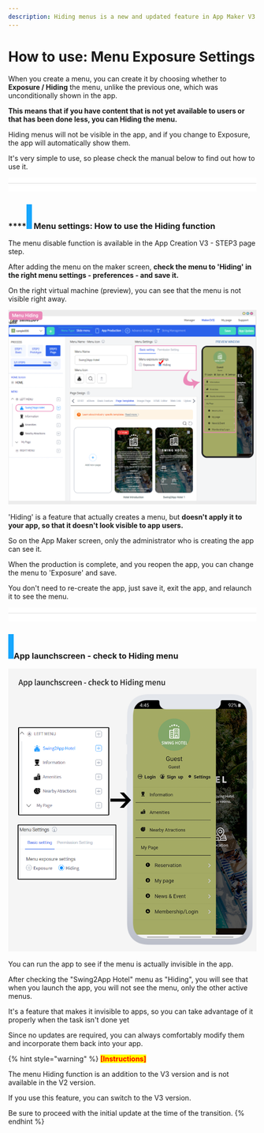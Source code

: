 ```yaml
---
description: Hiding menus is a new and updated feature in App Maker V3
---
```


# How to use: Menu Exposure Settings

When you create a menu, you can create it by choosing whether to **Exposure / Hiding** the menu, unlike the previous one, which was unconditionally shown in the app.

**This means that if you have content that is not yet available to users or that has been done less, you can Hiding the menu.**

Hiding menus will not be visible in the app, and if you change to Exposure, the app will automatically show them.

It's very simple to use, so please check the manual below to find out how to use it.

![](<../../../.gitbook/assets/구분선 (1).PNG>)

### ****![](../../../.gitbook/assets/단락1-1.png) **Menu settings: How to use the Hiding function**

​The menu disable function is available in the App Creation V3 - STEP3 page step.

After adding the menu on the maker screen, **check the menu to 'Hiding' in the right menu settings - preferences - and save it.**

On the right virtual machine (preview), you can see that the menu is not visible right away.

![](../../../.gitbook/assets/메뉴비활성화.png)

'Hiding' is a feature that actually creates a menu, but **doesn't apply it to your app, so that it doesn't look visible to app users.**

So on the App Maker screen, only the administrator who is creating the app can see it.

When the production is complete, and you reopen the app, you can change the menu to 'Exposure' and save.

You don't need to re-create the app, just save it, exit the app, and relaunch it to see the menu.

![](<../../../.gitbook/assets/구분선 (1).PNG>)

### ![](../../../.gitbook/assets/단락1-1.png)App launchscreen - check to Hiding menu

![](../../../.gitbook/assets/메뉴비활성화2.png)

You can run the app to see if the menu is actually invisible in the app.

After checking the "Swing2App Hotel" menu as "Hiding", you will see that when you launch the app, you will not see the menu, only the other active menus.

It's a feature that makes it invisible to apps, so you can take advantage of it properly when the task isn't done yet

Since no updates are required, you can always comfortably modify them and incorporate them back into your app.



{% hint style="warning" %}
<mark style="color:red;">**\[Instructions]**</mark>

The menu Hiding function is an addition to the V3 version and is not available in the V2 version.

If you use this feature, you can switch to the V3 version.

Be sure to proceed with the initial update at the time of the transition.
{% endhint %}

**​**
